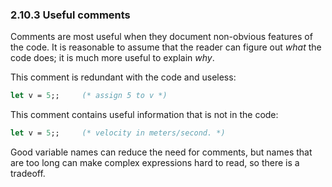 ### 2.10.3 Useful comments
Comments are most useful when they document non-obvious features of the code. It is reasonable to assume that the reader can figure out
_what_ the code does; it is much more useful to explain _why_.

This comment is redundant with the code and useless:

``` fsharp
let v = 5;;     (* assign 5 to v *)
```
This comment contains useful information that is not in the code:

``` fsharp
let v = 5;;     (* velocity in meters/second. *)
````
Good variable names can reduce the need for comments, but
names that are too long can make complex expressions hard to read, so there is a tradeoff.